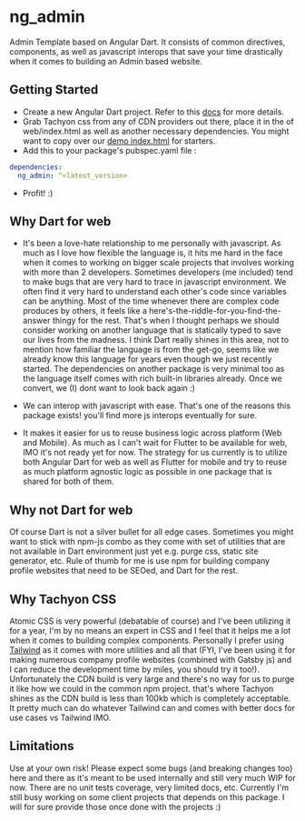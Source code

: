 # ng_admin

Admin Template based on Angular Dart. It consists of common directives, components, as well as javascript interops that save your time drastically when it comes to building an Admin based website.

## Getting Started

  * Create a new Angular Dart project. Refer to this [docs](https://angulardart.dev/guide/setup) for more details.
  * Grab Tachyon css from any of CDN providers out there, place it in the <head> of web/index.html as well as another necessary dependencies. You might want to copy over our [demo index.html](https://github.com/wowsomeco/ng_dart_admin/blob/master/demo/web/index.html) for starters.
  * Add this to your package's pubspec.yaml file :

  ``` yaml
  dependencies:
    ng_admin: ^<latest_version>
  ```

  * Profit! :)

## Why Dart for web

  * It's been a love-hate relationship to me personally with javascript. As much as I love how flexible the language is, it hits me hard in the face when it comes to working on bigger scale projects that involves working with more than 2 developers. Sometimes developers (me included) tend to make bugs that are very hard to trace in javascript environment. We often find it very hard to understand each other's code since variables can be anything. Most of the time whenever there are complex code produces by others, it feels like a here's-the-riddle-for-you-find-the-answer thingy for the rest. That's when I thought perhaps we should consider working on another language that is statically typed to save our lives from the madness. I think Dart really shines in this area, not to mention how familiar the language is from the get-go, seems like we already know this language for years even though we just recently started. The dependencies on another package is very minimal too as the language itself comes with rich built-in libraries already. Once we convert, we (I) dont want to look back again :)

  * We can interop with javascript with ease. That's one of the reasons this package exists! you'll find more js interops eventually for sure.

  * It makes it easier for us to reuse business logic across platform (Web and Mobile). As much as I can't wait for Flutter to be available for web, IMO it's not ready yet for now. The strategy for us currently is to utilize both Angular Dart for web as well as Flutter for mobile and try to reuse as much platform agnostic logic as possible in one package that is shared for both of them.

## Why not Dart for web

  Of course Dart is not a silver bullet for all edge cases. Sometimes you might want to stick with npm-js combo as they come with set of utilities that are not available in Dart environment just yet e.g. purge css, static site generator, etc. Rule of thumb for me is use npm for building company profile websites that need to be SEOed, and Dart for the rest.

## Why Tachyon CSS

  Atomic CSS is very powerful (debatable of course) and I've been utilizing it for a year, I'm by no means an expert in CSS and I feel that it helps me a lot when it comes to building complex components. Personally I prefer using [Tailwind](https://tailwindcss.com/) as it comes with more utilities and all that (FYI, I've been using it for making numerous company profile websites (combined with Gatsby js) and I can reduce the development time by miles, you should try it too!). Unfortunately the CDN build is very large and there's no way for us to purge it like how we could in the common npm project. that's where Tachyon shines as the CDN build is less than 100kb which is completely acceptable. It pretty much can do whatever Tailwind can and comes with better docs for use cases vs Tailwind IMO.

## Limitations

Use at your own risk! Please expect some bugs (and breaking changes too) here and there as it's meant to be used internally and still very much WIP for now. There are no unit tests coverage, very limited docs, etc. Currently I'm still busy working on some client projects that depends on this package. I will for sure provide those once done with the projects :)

